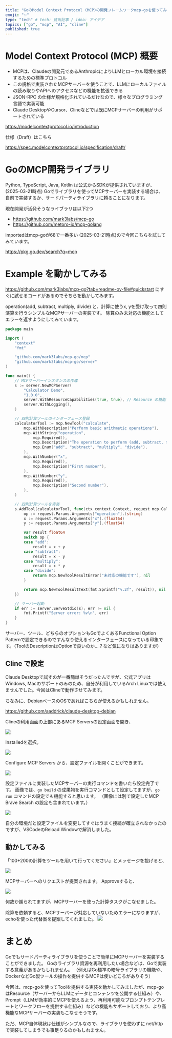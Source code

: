 ```yaml
---
title: "GoのModel Context Protocol (MCP)の開発フレームワークmcp-goを使ってみる"
emoji: "✨"
type: "tech" # tech: 技術記事 / idea: アイデア
topics: ["go", "mcp", "AI", "cline"]
published: true
---
```


# Model Context Protocol (MCP) 概要

- MCPは、Claudeの開発元であるAnthropicによりLLMとローカル環境を接続するための標準プロトコル
- この規格で実装されたMCPサーバーを使うことで、LLMにローカルファイルの読み取りやAPIへのアクセスなどの機能を拡張できる
- JSON-RPC の仕様が規格化されているだけなので、様々なプログラミング言語で実装可能
- Claude DesktopやCursor、Clineなどでは既にMCPサーバーの利用がサポートされている

https://modelcontextprotocol.io/introduction

仕様（Draft）はこちら

https://spec.modelcontextprotocol.io/specification/draft/

# GoのMCP開発ライブラリ

Python, TypeScript, Java, Kotlin は公式からSDKが提供されていますが、(2025-03-21時点)
Goでライブラリを使ってMCPサーバーを実装する場合は、自前で実装するか、サードパーティライブラリに頼ることになります。

現在開発が活発そうなライブラリは以下2つ

- https://github.com/mark3labs/mcp-go
- https://github.com/metoro-io/mcp-golang

importedはmcp-goが68で一番多い (2025-03-21時点)ので今回こちらを試してみています。

https://pkg.go.dev/search?q=mcp

# Example を動かしてみる

https://github.com/mark3labs/mcp-go?tab=readme-ov-file#quickstart にすぐに試せるコードがあるのでそちらを動かしてみます。

operation(add, subtract, multiply, divide) と、計算に使うx, yを受け取って四則演算を行うシンプルなMCPサーバーの実装です。
除算のみ未対応の機能としてエラーを返すようにしてみています。

```go
package main

import (
	"context"
	"fmt"

	"github.com/mark3labs/mcp-go/mcp"
	"github.com/mark3labs/mcp-go/server"
)

func main() {
	// MCPサーバーインスタンスの作成
	s := server.NewMCPServer(
		"Calculator Demo",
		"1.0.0",
		server.WithResourceCapabilities(true, true), // Resource の機能で使われるオプションなのでToolの公開のみであれば不要そう
		server.WithLogging(),
	)

	// 四則計算ツールのインターフェース登録
	calculatorTool := mcp.NewTool("calculate",
		mcp.WithDescription("Perform basic arithmetic operations"),
		mcp.WithString("operation",
			mcp.Required(),
			mcp.Description("The operation to perform (add, subtract, multiply, divide)"),
			mcp.Enum("add", "subtract", "multiply", "divide"),
		),
		mcp.WithNumber("x",
			mcp.Required(),
			mcp.Description("First number"),
		),
		mcp.WithNumber("y",
			mcp.Required(),
			mcp.Description("Second number"),
		),
	)

	// 四則計算ツールを実装
	s.AddTool(calculatorTool, func(ctx context.Context, request mcp.CallToolRequest) (*mcp.CallToolResult, error) {
		op := request.Params.Arguments["operation"].(string)
		x := request.Params.Arguments["x"].(float64)
		y := request.Params.Arguments["y"].(float64)

		var result float64
		switch op {
		case "add":
			result = x + y
		case "subtract":
			result = x - y
		case "multiply":
			result = x * y
		case "divide":
			return mcp.NewToolResultError("未対応の機能です"), nil
		}

		return mcp.NewToolResultText(fmt.Sprintf("%.2f", result)), nil
	})

	// サーバー起動
	if err := server.ServeStdio(s); err != nil {
		fmt.Printf("Server error: %v\n", err)
	}
}

```

サーバー、ツール、どちらのオプションもGoでよくあるFunctional Option Patternで設定できるのですんなり使えるインターフェースになっている印象です。（ToolのDescriptionはOptionで良いのか…？など気になりはありますが）

## Cline で設定

Claude Desktopで試すのが一番簡単そうだったんですが、公式アプリはWindows, Macのサポートのみのため、自分が利用しているArch Linuxでは使えませんでした。今回はClineで動作させてみます。

ちなみに、DebianベースのOSであればこちらが使えるかもしれません。

https://github.com/aaddrick/claude-desktop-debian

Clineの利用画面の上部にあるMCP Serversの設定画面を開き、

![](https://storage.googleapis.com/zenn-user-upload/d8141d1b89d6-20250321.png)

Installedを選択。

![](https://storage.googleapis.com/zenn-user-upload/73b4a61292e7-20250321.png)

Configure MCP Servers から、設定ファイルを開くことができます。

![](https://storage.googleapis.com/zenn-user-upload/aea91b6ac303-20250321.png)

設定ファイルに実装したMCPサーバーの実行コマンドを書いたら設定完了です。
画像では、`go build` の成果物を実行コマンドとして設定してますが、`go run` コマンドの設定でも機能すると思います。
（画像には別で設定したMCP Brave Search の設定も含まれています。）

![](https://storage.googleapis.com/zenn-user-upload/a7b88ff80c72-20250321.png)

自分の環境だと設定ファイルを変更してすぐはうまく接続が確立されなかったのですが、VSCodeのReload Windowで解消しました。

## 動かしてみる

「100+200の計算をツールを用いて行ってください」とメッセージを投げると、

![](https://storage.googleapis.com/zenn-user-upload/5cdff02cb5d8-20250321.png)

MCPサーバーへのリクエストが提案されます。
Approveすると、

![](https://storage.googleapis.com/zenn-user-upload/6f3b5553f124-20250321.png)

何故か謝られてますが、MCPサーバーを使った計算タスクがこなせました。

除算を依頼すると、MCPサーバーが対応していないためエラーになりますが、echoを使った代替案を提案してくれました。
![](https://storage.googleapis.com/zenn-user-upload/00dbddd777c9-20250321.png)

# まとめ

Goでもサードパーティライブラリを使うことで簡単にMCPサーバーを実装することができました。
Goのライブラリ資源を再利用したい場合などは、Goで実装する意義があるかもしれません。
（例えばGo標準の暗号ライブラリの機能や、DockerなどGo製ツールの操作を提供するMCPは使いどころがありそう）

今回は、mcp-goを使ってToolを提供する実装を動かしてみましたが、mcp-goはResource（サーバーからLLMにデータとコンテンツを公開する仕組み）や、Prompt（LLMが効率的にMCPを使えるよう、再利用可能なプロンプトテンプレートとワークフローを提供する仕組み）などの機能もサポートしており、より高機能なMCPサーバーの実装もこなせそうです。

ただ、MCP自体現状は仕様がシンプルなので、ライブラリを使わずに net/http で実装してしまうでも事足りるのかもしれません。
